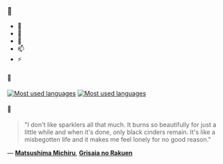 ### 👋

- 🔭
- 🌱
- 💬
- 📫
- ⚡

#### 🧏

[![Most used languages](https://github-readme-stats-aynah.vercel.app/api/top-langs/?username=aynh&theme=solarized-dark&langs_count=6&layout=compact&hide_title=true)](https://github.com/anuraghazra/github-readme-stats#gh-dark-mode-only)
[![Most used languages](https://github-readme-stats-aynah.vercel.app/api/top-langs/?username=aynh&theme=solarized-light&langs_count=6&layout=compact&hide_title=true)](https://github.com/anuraghazra/github-readme-stats#gh-light-mode-only)

#### 💬

> "I don't like sparklers all that much. It burns so beautifully for just a little while and when it's done, only black cinders remain. It's like a misbegotten life and it makes me feel lonely for no good reason."

&mdash; [**Matsushima Michiru**](https://myanimelist.net/character.php?q=Matsushima%20Michiru&cat=character), [**Grisaia no Rakuen**](https://myanimelist.net/search/all?q=Grisaia%20no%20Rakuen&cat=all)
